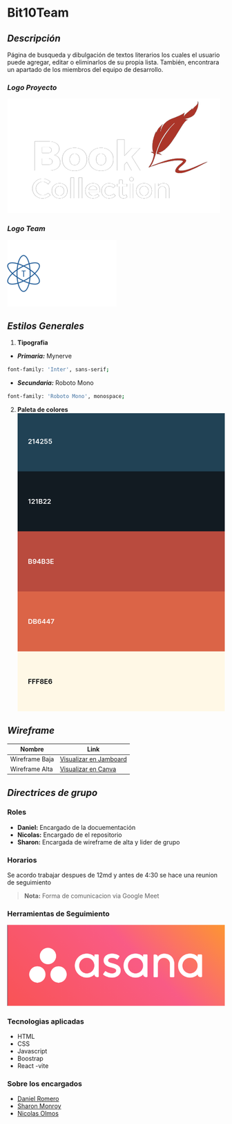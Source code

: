 # **Bit10Team**

## **_Descripción_**

Página de busqueda y dibulgación de textos literarios los cuales el usuario puede agregar, editar o eliminarlos de su propia lista. También, encontrara un apartado de los miembros del equipo de desarrollo.

### _Logo Proyecto_

![Logo de Proyecto](./src/assets/img/bookLogo.png)

### _Logo Team_

![Logo de Team](./src/assets/img/teamLogoBlanco.png)

## **_Estilos Generales_**

1. **Tipografia** 

  - **_Primaria:_** Mynerve 
```sh
font-family: 'Inter', sans-serif;
```
   - **_Secundaria:_**  Roboto Mono
```sh
font-family: 'Roboto Mono', monospace;
```
2. **Paleta de colores**
 ![Paleta de Colores](./src/assets/img/PaletaDeColores.png)

## _**Wireframe**_

| Nombre | Link |
| ------ | ------ |
| Wireframe Baja | [Visualizar en Jamboard](https://jamboard.google.com/d/1eJa1pU6xK3mz4NtkUF7mlWvU8QhbN-glVlcAh_0H-lk/edit?usp=sharing) |
| Wireframe Alta | [Visualizar en Canva](https://www.canva.com/design/DAFb0gxRbeM/jYq38C2u4LbUa3hXFbJ_0g/view?mode=prototype) |

## _**Directrices de grupo**_
### Roles
- **Daniel:** Encargado de la docuementación
- **Nicolas:** Encargado de el repositorio
- **Sharon:** Encargada de wireframe de alta y lider de grupo

### Horarios
Se acordo trabajar despues de 12md y antes de 4:30 se hace una reunion de seguimiento
> **Nota:** Forma de comunicacion via Google Meet

### Herramientas de Seguimiento 
![Logo de Asana](./src/assets/img/logoAsana.png) 

### Tecnologias aplicadas
- HTML
- CSS
- Javascript
- Boostrap
- React -vite

### Sobre los encargados
- [Daniel Romero](https://github.com/3lD4n1el) 
- [Sharon Monroy](https://github.com/Sharontatiana)
- [Nicolas Olmos](https://github.com/nicolasnos)
